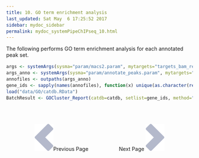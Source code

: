 ```yaml
---
title: 10. GO term enrichment analysis
last_updated: Sat May  6 17:25:52 2017
sidebar: mydoc_sidebar
permalink: mydoc_systemPipeChIPseq_10.html
---
```


The following performs GO term enrichment analysis for each annotated peak set.


```r
args <- systemArgs(sysma="param/macs2.param", mytargets="targets_bam_ref.txt")
args_anno <- systemArgs(sysma="param/annotate_peaks.param", mytargets="targets_macs.txt")
annofiles <- outpaths(args_anno)
gene_ids <- sapply(names(annofiles), function(x) unique(as.character(read.delim(annofiles[x])[,"gene_id"])))
load("data/GO/catdb.RData")
BatchResult <- GOCluster_Report(catdb=catdb, setlist=gene_ids, method="all", id_type="gene", CLSZ=2, cutoff=0.9, gocats=c("MF", "BP", "CC"), recordSpecGO=NULL)
```


<br><br><center><a href="mydoc_systemPipeChIPseq_09.html"><img src="images/left_arrow.png" alt="Previous page."></a>Previous Page &nbsp; &nbsp; &nbsp; &nbsp; &nbsp; &nbsp; &nbsp; &nbsp; &nbsp; &nbsp; Next Page
<a href="mydoc_systemPipeChIPseq_11.html"><img src="images/right_arrow.png" alt="Next page."></a></center>
